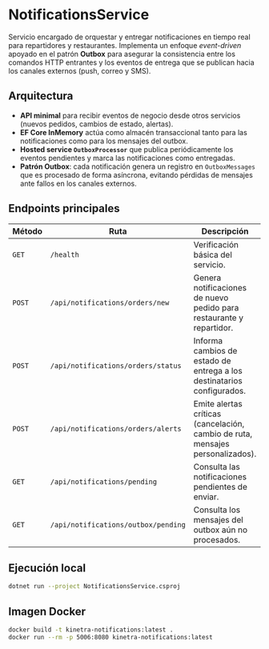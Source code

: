 # NotificationsService

Servicio encargado de orquestar y entregar notificaciones en tiempo real para repartidores y restaurantes.
Implementa un enfoque *event-driven* apoyado en el patrón **Outbox** para asegurar la consistencia entre los
comandos HTTP entrantes y los eventos de entrega que se publican hacia los canales externos (push, correo y SMS).

## Arquitectura

- **API minimal** para recibir eventos de negocio desde otros servicios (nuevos pedidos, cambios de estado, alertas).
- **EF Core InMemory** actúa como almacén transaccional tanto para las notificaciones como para los mensajes del outbox.
- **Hosted service `OutboxProcessor`** que publica periódicamente los eventos pendientes y marca las notificaciones como entregadas.
- **Patrón Outbox**: cada notificación genera un registro en `OutboxMessages` que es procesado de forma asíncrona, evitando
  pérdidas de mensajes ante fallos en los canales externos.

## Endpoints principales

| Método | Ruta | Descripción |
| --- | --- | --- |
| `GET` | `/health` | Verificación básica del servicio. |
| `POST` | `/api/notifications/orders/new` | Genera notificaciones de nuevo pedido para restaurante y repartidor. |
| `POST` | `/api/notifications/orders/status` | Informa cambios de estado de entrega a los destinatarios configurados. |
| `POST` | `/api/notifications/orders/alerts` | Emite alertas críticas (cancelación, cambio de ruta, mensajes personalizados). |
| `GET` | `/api/notifications/pending` | Consulta las notificaciones pendientes de enviar. |
| `GET` | `/api/notifications/outbox/pending` | Consulta los mensajes del outbox aún no procesados. |

## Ejecución local

```bash
dotnet run --project NotificationsService.csproj
```

## Imagen Docker

```bash
docker build -t kinetra-notifications:latest .
docker run --rm -p 5006:8080 kinetra-notifications:latest
```
